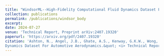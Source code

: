 ```yaml
---
title: "WindsorML--High-Fidelity Computational Fluid Dynamics Dataset For Automotive Aerodynamics"
collection: publications
permalink: /publications/windsor_body
excerpt:
date: 2024-07-27
venue: 'Technical Report, Preprint arXiv:2407.19320'
paperurl: 'https://arxiv.org/pdf/2407.19320'
citation: 'Ashton, N., Angel, J.B., Ghate, A.S., Kenway, G.K.W., Wong, M.L., Kiris, C., Walle, A., <b>Maddix, D.C.</b>, Page,G., (2024). &quot;WindsorML: High-Fidelity Computational Fluid
Dynamics Dataset For Automotive Aerodynamics.&quot; <i> Technical Report, Preprint arXiv:2407.19320</i>, Accepted for Publication, NeurIPS Datasets and Benchmarks Track.'
---
```


